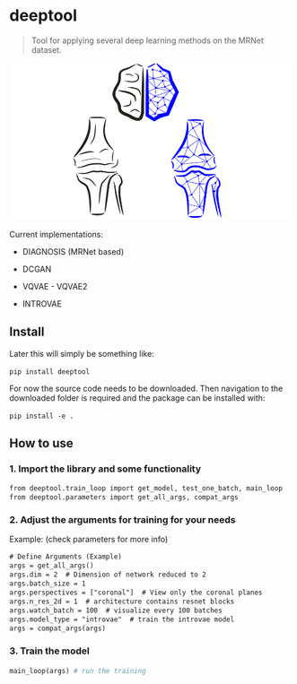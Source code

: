 # deeptool
> Tool for applying several deep learning methods on the MRNet dataset.



<img src="nbs\img\deeptool.png" alt="Drawing" style="width: 500px;">

Current implementations:

* DIAGNOSIS (MRNet based)

* DCGAN
* VQVAE - VQVAE2
* INTROVAE



## Install

Later this will simply be something like:

`pip install deeptool`

For now the source code needs to be downloaded.
Then navigation to the downloaded folder is required and the package can be installed with:

`pip install -e .`

## How to use

### 1. Import the library and some functionality

```
from deeptool.train_loop import get_model, test_one_batch, main_loop
from deeptool.parameters import get_all_args, compat_args
```

### 2. Adjust the arguments for training for your needs
Example: (check parameters for more info)

```
# Define Arguments (Example)
args = get_all_args()
args.dim = 2  # Dimension of network reduced to 2
args.batch_size = 1
args.perspectives = ["coronal"]  # View only the coronal planes
args.n_res_2d = 1  # architecture contains resnet blocks
args.watch_batch = 100  # visualize every 100 batches
args.model_type = "introvae"  # train the introvae model
args = compat_args(args)
```

### 3. Train the model

```python
main_loop(args) # run the training
```
